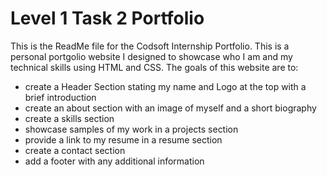 # Level 1 Task 2 Portfolio

This is the ReadMe file for the Codsoft Internship Portfolio.
This is a personal portgolio website I designed to showcase who I am and my technical skills using HTML and CSS.
The goals of this website are to:
- create a Header Section stating my name and Logo at the top with a brief introduction
- create an about section with an image of myself and a short biography
- create a skills section
- showcase samples of my work in a projects section
- provide a link to my resume in a resume section
- create a contact section
- add a footer with any additional information

